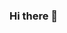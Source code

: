 ### Hi there 👋

<!--
**geeegrace02/geeegrace02** is a ✨ _special_ ✨ repository because its `README.md` (this file) appears on your GitHub profile.


### Socials

<p align="left"> <a href="https://www.github.com/geeegrace02" target="_blank" rel="noreferrer"><img src="https://raw.githubusercontent.com/danielcranney/readme-generator/main/public/icons/socials/github.svg" width="32" height="32" /></a></p>

### Badges

<b>My GitHub Stats</b>

<a href="http://www.github.com/geeegrace02"><img src="https://github-readme-stats.vercel.app/api?username=geeegrace02&show_icons=true&hide=issues,&count_private=true&title_color=ec4899&text_color=facc15&icon_color=14b8a6&bg_color=22272e&hide_border=true&show_icons=true" alt="geeegrace02's GitHub stats" /></a>

<a href="http://www.github.com/geeegrace02"><img src="https://github-readme-streak-stats.herokuapp.com/?user=geeegrace02&stroke=facc15&background=22272e&ring=ec4899&fire=ec4899&currStreakNum=facc15&currStreakLabel=ec4899&sideNums=facc15&sideLabels=facc15&dates=facc15&hide_border=true" /></a>

<a href="https://github.com/geeegrace02" align="left"><img src="https://github-readme-stats.vercel.app/api/top-langs/?username=geeegrace02&langs_count=10&title_color=ec4899&text_color=facc15&icon_color=14b8a6&bg_color=22272e&hide_border=true&locale=en&custom_title=Top%20%Languages" alt="Top Languages" /></a>

-->
